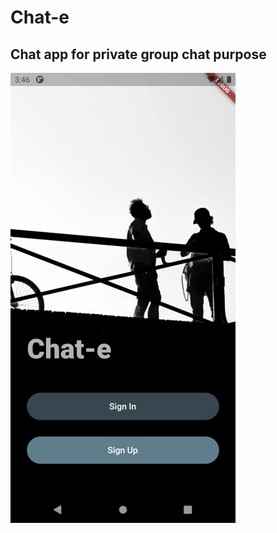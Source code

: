 # Chat-e

## Chat app for private group chat purpose

![alt text](https://github.com/arjuna30/chat-e/blob/0.01/images/ss.png?raw=true)
